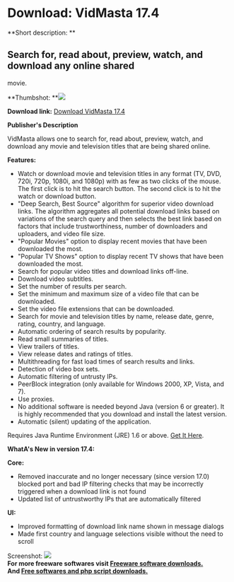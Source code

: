 # Download: VidMasta 17.4

**Short description: **

## Search for, read about, preview, watch, and download any online shared
movie.

  
**Thumbshot: **![](http://www.freewarefiles.com/screenshot/vidmasta_md.jpg)   
  
**Download link:** [Download VidMasta 17.4](http://freesoftwares.boysofts.com/VidMasta_program_75372.html)  
  

**Publisher's Description**  
  

VidMasta allows one to search for, read about, preview, watch, and download
any movie and television titles that are being shared online.

**Features:**

  * Watch or download movie and television titles in any format (TV, DVD, 720i, 720p, 1080i, and 1080p) with as few as two clicks of the mouse. The first click is to hit the search button. The second click is to hit the watch or download button. 
  * "Deep Search, Best Source" algorithm for superior video download links. The algorithm aggregates all potential download links based on variations of the search query and then selects the best link based on factors that include trustworthiness, number of downloaders and uploaders, and video file size. 
  * "Popular Movies" option to display recent movies that have been downloaded the most. 
  * "Popular TV Shows" option to display recent TV shows that have been downloaded the most. 
  * Search for popular video titles and download links off-line. 
  * Download video subtitles. 
  * Set the number of results per search. 
  * Set the minimum and maximum size of a video file that can be downloaded. 
  * Set the video file extensions that can be downloaded. 
  * Search for movie and television titles by name, release date, genre, rating, country, and language. 
  * Automatic ordering of search results by popularity. 
  * Read small summaries of titles. 
  * View trailers of titles. 
  * View release dates and ratings of titles. 
  * Multithreading for fast load times of search results and links. 
  * Detection of video box sets. 
  * Automatic filtering of untrusty IPs. 
  * PeerBlock integration (only available for Windows 2000, XP, Vista, and 7). 
  * Use proxies. 
  * No additional software is needed beyond Java (version 6 or greater). It is highly recommended that you download and install the latest version. 
  * Automatic (silent) updating of the application. 

Requires Java Runtime Environment (JRE) 1.6 or above. [Get It
Here](http://www.java.com).

**WhatA's New in version 17.4:**

**Core:**

  * Removed inaccurate and no longer necessary (since version 17.0) blocked port and bad IP filtering checks that may be incorrectly triggered when a download link is not found 
  * Updated list of untrustworthy IPs that are automatically filtered 

**UI:**

  * Improved formatting of download link name shown in message dialogs 
  * Made first country and language selections visible without the need to scroll 

  
  
Screenshot: ![](http://www.freewarefiles.com/screenshot/vidmasta.jpg)  
**For more freeware softwares visit [Freeware software downloads.](http://freesoftwares.boysofts.com/)**   
**And [Free softwares and php script downloads.](http://www.boysofts.com/)**

